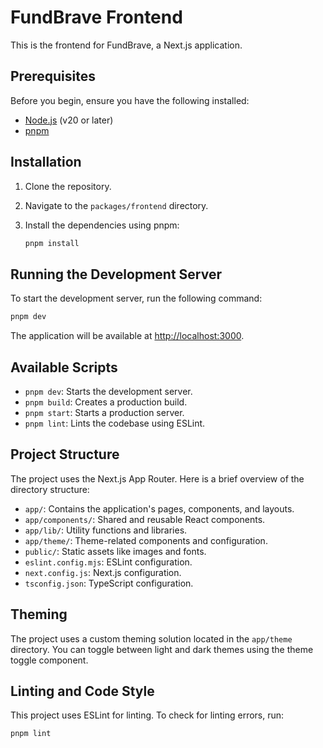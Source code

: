 # FundBrave Frontend

This is the frontend for FundBrave, a Next.js application.

## Prerequisites

Before you begin, ensure you have the following installed:

- [Node.js](https://nodejs.org/en/) (v20 or later)
- [pnpm](https://pnpm.io/installation)

## Installation

1.  Clone the repository.
2.  Navigate to the `packages/frontend` directory.
3.  Install the dependencies using pnpm:

    ```bash
    pnpm install
    ```

## Running the Development Server

To start the development server, run the following command:

```bash
pnpm dev
```

The application will be available at [http://localhost:3000](http://localhost:3000).

## Available Scripts

- `pnpm dev`: Starts the development server.
- `pnpm build`: Creates a production build.
- `pnpm start`: Starts a production server.
- `pnpm lint`: Lints the codebase using ESLint.

## Project Structure

The project uses the Next.js App Router. Here is a brief overview of the directory structure:

- `app/`: Contains the application's pages, components, and layouts.
- `app/components/`: Shared and reusable React components.
- `app/lib/`: Utility functions and libraries.
- `app/theme/`: Theme-related components and configuration.
- `public/`: Static assets like images and fonts.
- `eslint.config.mjs`: ESLint configuration.
- `next.config.js`: Next.js configuration.
- `tsconfig.json`: TypeScript configuration.

## Theming

The project uses a custom theming solution located in the `app/theme` directory. You can toggle between light and dark themes using the theme toggle component.

## Linting and Code Style

This project uses ESLint for linting. To check for linting errors, run:

```bash
pnpm lint
```
